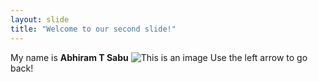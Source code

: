 ```yaml
---
layout: slide
title: "Welcome to our second slide!"
---
```

My name is **Abhiram T Sabu**
![This is an image](https://www.google.com/url?sa=i&url=https%3A%2F%2Fcodeburst.io%2Fwhy-you-should-start-using-github-right-now-e817d213c6ff&psig=AOvVaw3rnYyxLb-DoPITRGLEa29o&ust=1643828741190000&source=images&cd=vfe&ved=0CAsQjRxqFwoTCNiTwLOZ3_UCFQAAAAAdAAAAABAD)
Use the left arrow to go back!
